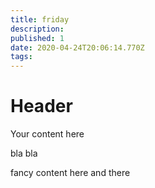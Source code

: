 ```yaml
---
title: friday
description: 
published: 1
date: 2020-04-24T20:06:14.770Z
tags: 
---
```


# Header
Your content here

bla bla

fancy content here and there